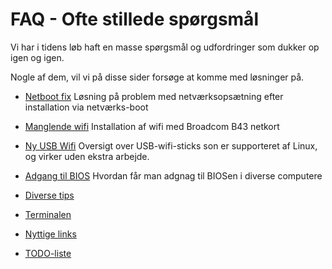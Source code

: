 # FAQ - Ofte stillede spørgsmål
Vi har i tidens løb haft en masse spørgsmål og udfordringer som dukker op igen og igen.

Nogle af dem, vil vi på disse sider forsøge at komme med løsninger på.

* [Netboot fix](/faq/netboot-fix.md)	Løsning på problem med netværksopsætning efter installation via netværks-boot
* [Manglende wifi](/faq/b43.html)	Installation af wifi med Broadcom B43 netkort
* [Ny USB Wifi](/faq/ny-wifi-usb.html)	Oversigt over USB-wifi-sticks son er supporteret af Linux, og virker uden ekstra arbejde.
* [Adgang til BIOS](/faq/bios.md)	Hvordan får man adgnag til BIOSen i diverse computere
* [Diverse tips](/faq/diverse.md)
* [Terminalen](/faq/terminal.md)
* [Nyttige links](/faq/links.md)

* [TODO-liste](/faq/todo.html)
